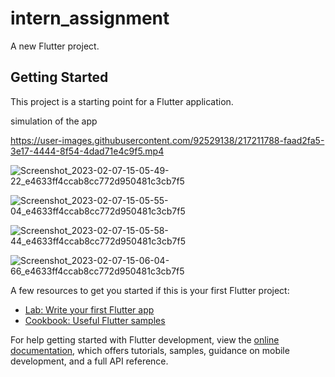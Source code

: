 # intern_assignment

A new Flutter project.

## Getting Started

This project is a starting point for a Flutter application.

simulation of the app



https://user-images.githubusercontent.com/92529138/217211788-faad2fa5-3e17-4444-8f54-4dad71e4c9f5.mp4




![Screenshot_2023-02-07-15-05-49-22_e4633ff4ccab8cc772d950481c3cb7f5](https://user-images.githubusercontent.com/92529138/217207527-04dbc28f-534c-438d-89d8-db28d6f30ce9.jpg)

![Screenshot_2023-02-07-15-05-55-04_e4633ff4ccab8cc772d950481c3cb7f5](https://user-images.githubusercontent.com/92529138/217207565-d9670a88-ed93-464c-9827-ce56afdc1b5c.jpg)

![Screenshot_2023-02-07-15-05-58-44_e4633ff4ccab8cc772d950481c3cb7f5](https://user-images.githubusercontent.com/92529138/217207583-3926ca65-049e-4839-a17b-8de4a9b20a70.jpg)

![Screenshot_2023-02-07-15-06-04-66_e4633ff4ccab8cc772d950481c3cb7f5](https://user-images.githubusercontent.com/92529138/217207619-b342a0b2-ff78-44a4-9cee-865e075257fd.jpg)


A few resources to get you started if this is your first Flutter project:

- [Lab: Write your first Flutter app](https://docs.flutter.dev/get-started/codelab)
- [Cookbook: Useful Flutter samples](https://docs.flutter.dev/cookbook)

For help getting started with Flutter development, view the
[online documentation](https://docs.flutter.dev/), which offers tutorials,
samples, guidance on mobile development, and a full API reference.
